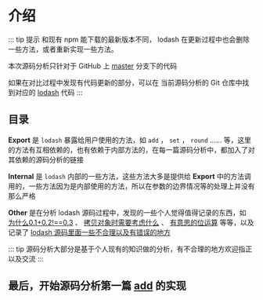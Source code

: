 # 介绍

::: tip 提示
和现有 npm 能下载的最新版本不同， lodash 在更新过程中也会删除一些方法，或者重新实现一些方法。

本次源码分析只针对于 GitHub 上 [master](https://github.com/lodash/lodash) 分支下的代码

如果在对比过程中发现有代码更新的部分，可以在 当前源码分析的 Git 仓库中找到对应的 [lodash](https://github.com/Underglaze-Blue/lodash-analysis/tree/main/lodash) 代码
:::

## 目录

**Export** 是 `lodash` 暴露给用户使用的方法，如 `add` ， `set` ， `round` …… 等，这里的方法有互相依赖的，也有依赖于内部方法的，在每一篇源码分析中，都加入了对其依赖的源码分析的链接

**Internal** 是 `lodash` 内部的一些方法，这些方法大多是提供给 **Export** 中的方法调用的，一些方法因为是内部使用的方法，所以在参数的边界情况等的处理上并没有那么严格

**Other** 是在分析 lodash 源码过程中，发现的一些个人觉得值得记录的东西，如 [为什么0.1+0.2!==0.3](./0.1+0.2.md) 、 [拷贝对象时需要考虑什么](./CircularReferences.md) 、 [有意思的位运算](./bit0peration.md) 等等，以及记录了 [lodash 源码里面一些不合理以及有错误的地方](./question.md)

::: tip
源码分析大部分是基于个人现有的知识做的分析，有不合理的地方欢迎指正以及交流
:::

## 最后，开始源码分析第一篇 [add](../export/add.md) 的实现
